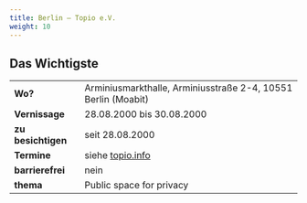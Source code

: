 ```yaml
---
title: Berlin – Topio e.V.
weight: 10
---
```


## Das Wichtigste

| | |
|:--|:--|
| **Wo?** | Arminiusmarkthalle, Arminiusstraße 2-4, 10551 Berlin (Moabit) |
| **Vernissage** | 28.08.2000 bis 30.08.2000 |
| **zu besichtigen** | seit 28.08.2000 |
| **Termine** | siehe [topio.info](https://topio.info) |
| **barrierefrei** | nein |
| **thema** | Public space for privacy |
